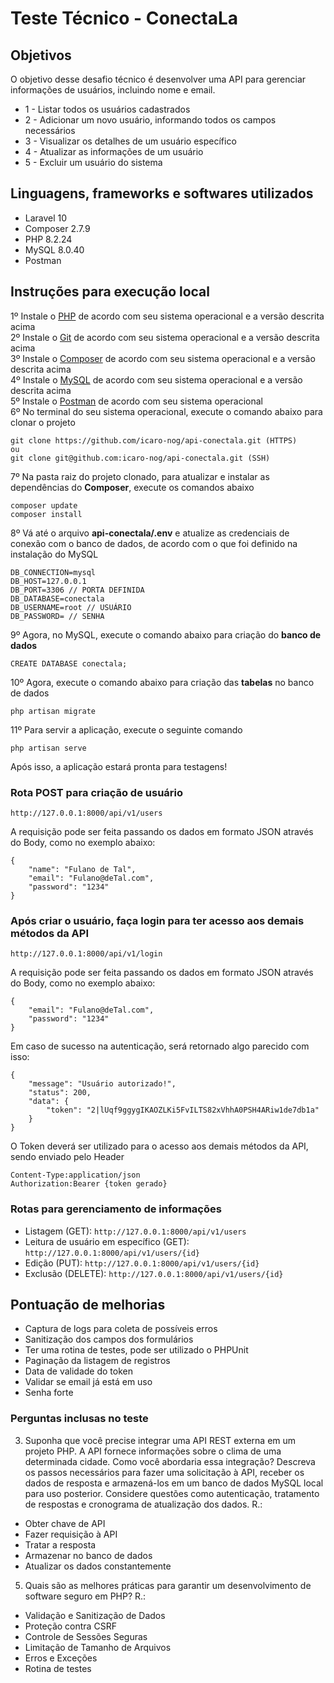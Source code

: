 # Teste Técnico - ConectaLa

## Objetivos
O objetivo desse desafio técnico é desenvolver uma API para gerenciar informações de usuários, incluindo nome e email.
* 1 - Listar todos os usuários cadastrados
* 2 - Adicionar um novo usuário, informando todos os campos necessários
* 3 - Visualizar os detalhes de um usuário específico
* 4 - Atualizar as informações de um usuário
* 5 - Excluir um usuário do sistema

## Linguagens, frameworks e softwares utilizados 
* Laravel 10
* Composer 2.7.9
* PHP 8.2.24
* MySQL 8.0.40
* Postman

## Instruções para execução local
1º Instale o <a href="https://www.php.net/">PHP</a> de acordo com seu sistema operacional e a versão descrita acima
<br>
2º Instale o <a href="https://git-scm.com/">Git</a> de acordo com seu sistema operacional e a versão descrita acima
<br>
3º Instale o <a href="https://getcomposer.org/">Composer</a> de acordo com seu sistema operacional e a versão descrita acima
<br>
4º Instale o <a href="https://www.mysql.com/">MySQL</a> de acordo com seu sistema operacional e a versão descrita acima
<br>
5º Instale o <a href="https://www.postman.com/">Postman</a> de acordo com seu sistema operacional
<br>
6º No terminal do seu sistema operacional, execute o comando abaixo para clonar o projeto
```
git clone https://github.com/icaro-nog/api-conectala.git (HTTPS)
ou
git clone git@github.com:icaro-nog/api-conectala.git (SSH)
```
7º Na pasta raiz do projeto clonado, para atualizar e instalar as dependências do <b>Composer</b>, execute os comandos abaixo
```
composer update
composer install
```
8º Vá até o arquivo <b>api-conectala/.env</b> e atualize as credenciais de conexão com o banco de dados, de acordo com o que foi definido na instalação do MySQL
```
DB_CONNECTION=mysql
DB_HOST=127.0.0.1
DB_PORT=3306 // PORTA DEFINIDA
DB_DATABASE=conectala
DB_USERNAME=root // USUÁRIO
DB_PASSWORD= // SENHA
```
9º Agora, no MySQL, execute o comando abaixo para criação do <b>banco de dados</b>
```
CREATE DATABASE conectala;
```
10º Agora, execute o comando abaixo para criação das <b>tabelas</b> no banco de dados
```
php artisan migrate
```
11º Para servir a aplicação, execute o seguinte comando
```
php artisan serve
```
Após isso, a aplicação estará pronta para testagens!

### Rota POST para criação de usuário
```
http://127.0.0.1:8000/api/v1/users
```
A requisição pode ser feita passando os dados em formato JSON através do Body, como no exemplo abaixo:
```
{
    "name": "Fulano de Tal",
    "email": "Fulano@deTal.com",
    "password": "1234"
}
```

### Após criar o usuário, faça login para ter acesso aos demais métodos da API
```
http://127.0.0.1:8000/api/v1/login
```
A requisição pode ser feita passando os dados em formato JSON através do Body, como no exemplo abaixo:
```
{
    "email": "Fulano@deTal.com",
    "password": "1234"
}
```
Em caso de sucesso na autenticação, será retornado algo parecido com isso:
```
{
    "message": "Usuário autorizado!",
    "status": 200,
    "data": {
        "token": "2|lUqf9ggygIKAOZLKi5FvILTS82xVhhA0PSH4ARiw1de7db1a"
    }
}
```
O Token deverá ser utilizado para o acesso aos demais métodos da API, sendo enviado pelo Header
```
Content-Type:application/json
Authorization:Bearer {token gerado}
```

### Rotas para gerenciamento de informações
* Listagem (GET): ``` http://127.0.0.1:8000/api/v1/users ```
* Leitura de usuário em específico (GET): ``` http://127.0.0.1:8000/api/v1/users/{id} ```
* Edição (PUT): ``` http://127.0.0.1:8000/api/v1/users/{id} ```
* Exclusão (DELETE): ``` http://127.0.0.1:8000/api/v1/users/{id} ```

## Pontuação de melhorias
* Captura de logs para coleta de possíveis erros
* Sanitização dos campos dos formulários
* Ter uma rotina de testes, pode ser utilizado o PHPUnit
* Paginação da listagem de registros
* Data de validade do token
* Validar se email já está em uso
* Senha forte


### Perguntas inclusas no teste
3) Suponha que você precise integrar uma API REST externa em um projeto PHP. A API
fornece informações sobre o clima de uma determinada cidade.
Como você abordaria essa integração? Descreva os passos necessários para fazer uma
solicitação à API, receber os dados de resposta e armazená-los em um banco de dados
MySQL local para uso posterior.
Considere questões como autenticação, tratamento de respostas e cronograma de
atualização dos dados.
R.:
* Obter chave de API
* Fazer requisição à API
* Tratar a resposta
* Armazenar no banco de dados
* Atualizar os dados constantemente 

5) Quais são as melhores práticas para garantir um desenvolvimento de software seguro em
PHP?
R.:
* Validação e Sanitização de Dados
* Proteção contra CSRF
* Controle de Sessões Seguras
* Limitação de Tamanho de Arquivos
* Erros e Exceções
* Rotina de testes
